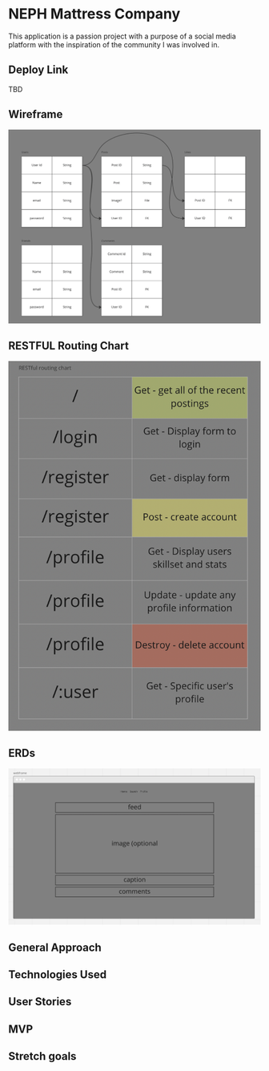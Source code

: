 # NEPH Mattress Company
This application is a passion project with a purpose of a social media platform with the inspiration of the community I was involved in. 

## Deploy Link
TBD

## Wireframe
![Screenshot](/public/readmeImg/erd.png)

## RESTFUL Routing Chart
![Screenshot](/public/readmeImg/restful.png)

## ERDs
![Screenshot](/public/readmeImg/webframe.png)

## General Approach

## Technologies Used

## User Stories

## MVP

## Stretch goals